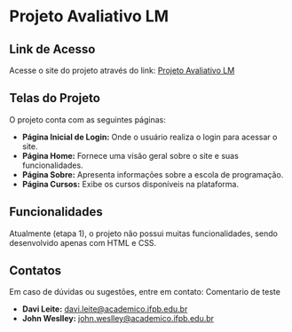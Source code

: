 # Projeto Avaliativo LM

## Link de Acesso
Acesse o site do projeto através do link: [Projeto Avaliativo LM](https://davilt4.github.io/projeto-avaliativo-lm/)

## Telas do Projeto
O projeto conta com as seguintes páginas:
- **Página Inicial de Login:** Onde o usuário realiza o login para acessar o site.
- **Página Home:** Fornece uma visão geral sobre o site e suas funcionalidades.
- **Página Sobre:** Apresenta informações sobre a escola de programação.
- **Página Cursos:** Exibe os cursos disponíveis na plataforma.

## Funcionalidades
Atualmente (etapa 1), o projeto não possui muitas funcionalidades, sendo desenvolvido apenas com HTML e CSS.

## Contatos
Em caso de dúvidas ou sugestões, entre em contato: Comentario de teste
- **Davi Leite:** [davi.leite@academico.ifpb.edu.br](mailto:davi.leite@academico.ifpb.edu.br)
- **John Weslley:** [john.weslley@academico.ifpb.edu.br](mailto:john.weslley@academico.ifpb.edu.br)

